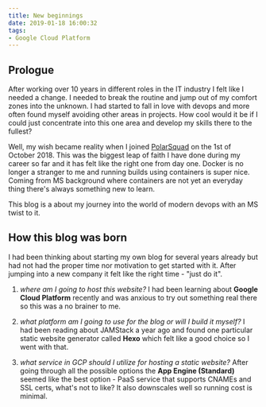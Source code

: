 ```yaml
---
title: New beginnings
date: 2019-01-18 16:00:32
tags:
- Google Cloud Platform
---
```


## Prologue

After working over 10 years in different roles in the IT industry I felt like I needed a change. I needed to break the routine and jump out of my comfort zones into the unknown. I had started to fall in love with devops and more often found myself avoiding other areas in projects. How cool would it be if I could just concentrate into this one area and develop my skills there to the fullest?

Well, my wish became reality when I joined [PolarSquad](https://www.polarsquad.com/) on the 1st of October 2018. This was the biggest leap of faith I have done during my career so far and it has felt like the right one from day one. Docker is no longer a stranger to me and running builds using containers is super nice. Coming from MS background where containers are not yet an everyday thing there's always something new to learn.

This blog is a about my journey into the world of modern devops with an MS twist to it.

## How this blog was born

I had been thinking about starting my own blog for several years already but had not had the proper time nor motivation to get started with it. After jumping into a new company it felt like the right time - "just do it".

1. _where am I going to host this website?_ I had been learning about **Google Cloud Platform** recently and was anxious to try out something real there so this was a no brainer to me.

1. _what platform am I going to use for the blog or will I build it myself?_ I had been reading about JAMStack a year ago and found one particular static website generator called **Hexo** which felt like a good choice so I went with that.

1. _what service in GCP should I utilize for hosting a static website?_ After going through all the possible options the **App Engine (Standard)** seemed like the best option - PaaS service that supports CNAMEs and SSL certs, what's not to like? It also downscales well so running cost is minimal.
